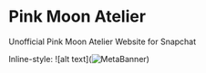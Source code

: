 # Pink Moon Atelier
Unofficial Pink Moon Atelier Website for Snapchat

Inline-style: 
![alt text](![MetaBanner](https://user-images.githubusercontent.com/124644615/233930201-291d1b71-cbbd-403a-8de8-78a81b496c2c.png "Logo"))

